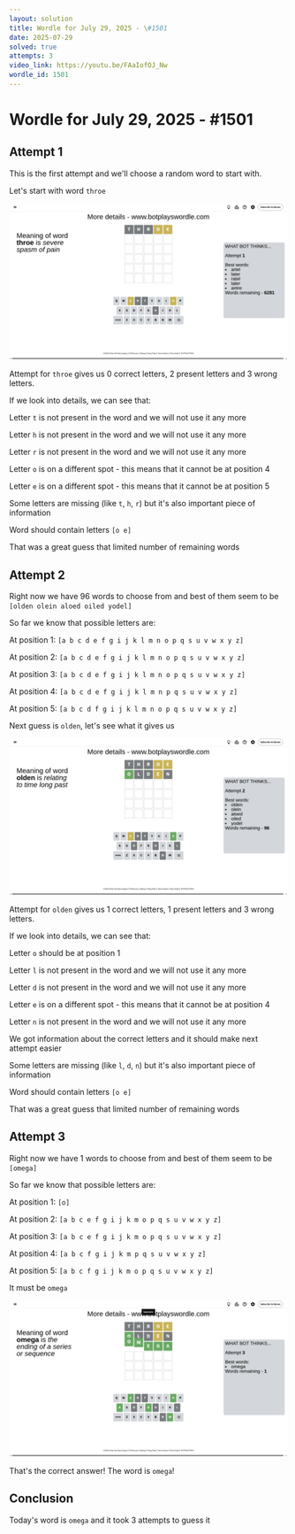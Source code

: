 ```yaml
---
layout: solution
title: Wordle for July 29, 2025 - \#1501
date: 2025-07-29
solved: true
attempts: 3
video_link: https://youtu.be/FAaIofOJ_Nw
wordle_id: 1501
---
```


# Wordle for July 29, 2025 - \#1501

## Attempt 1

This is the first attempt and we'll choose a random word to start with.

Let's start with word `throe`

![Attempt 1](2025-07-29/attempt-1.png)

Attempt for `throe` gives us 0 correct letters, 2 present letters and 3 wrong letters.

If we look into details, we can see that:

Letter `t` is not present in the word and we will not use it any more

Letter `h` is not present in the word and we will not use it any more

Letter `r` is not present in the word and we will not use it any more

Letter `o` is on a different spot - this means that it cannot be at position 4

Letter `e` is on a different spot - this means that it cannot be at position 5

Some letters are missing (like `t`, `h`, `r`) but it's also important piece of information

Word should contain letters `[o e]`

That was a great guess that limited number of remaining words



## Attempt 2

Right now we have 96 words to choose from and best of them seem to be `[olden olein aloed oiled yodel]`

So far we know that possible letters are:

At position 1: `[a b c d e f g i j k l m n o p q s u v w x y z]`

At position 2: `[a b c d e f g i j k l m n o p q s u v w x y z]`

At position 3: `[a b c d e f g i j k l m n o p q s u v w x y z]`

At position 4: `[a b c d e f g i j k l m n p q s u v w x y z]`

At position 5: `[a b c d f g i j k l m n o p q s u v w x y z]`

Next guess is `olden`, let's see what it gives us

![Attempt 2](2025-07-29/attempt-2.png)

Attempt for `olden` gives us 1 correct letters, 1 present letters and 3 wrong letters.

If we look into details, we can see that:

Letter `o` should be at position 1

Letter `l` is not present in the word and we will not use it any more

Letter `d` is not present in the word and we will not use it any more

Letter `e` is on a different spot - this means that it cannot be at position 4

Letter `n` is not present in the word and we will not use it any more

We got information about the correct letters and it should make next attempt easier

Some letters are missing (like `l`, `d`, `n`) but it's also important piece of information

Word should contain letters `[o e]`

That was a great guess that limited number of remaining words



## Attempt 3

Right now we have 1 words to choose from and best of them seem to be `[omega]`

So far we know that possible letters are:

At position 1: `[o]`

At position 2: `[a b c e f g i j k m o p q s u v w x y z]`

At position 3: `[a b c e f g i j k m o p q s u v w x y z]`

At position 4: `[a b c f g i j k m p q s u v w x y z]`

At position 5: `[a b c f g i j k m o p q s u v w x y z]`

It must be `omega`

![Attempt 3](2025-07-29/attempt-3.png)

That's the correct answer! The word is `omega`!

## Conclusion

Today's word is `omega` and it took 3 attempts to guess it


